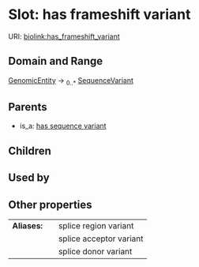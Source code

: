 
# Slot: has frameshift variant




URI: [biolink:has_frameshift_variant](https://w3id.org/biolink/vocab/has_frameshift_variant)


## Domain and Range

[GenomicEntity](GenomicEntity.md) &#8594;  <sub>0..\*</sub> [SequenceVariant](SequenceVariant.md)

## Parents

 *  is_a: [has sequence variant](has_sequence_variant.md)

## Children


## Used by


## Other properties

|  |  |  |
| --- | --- | --- |
| **Aliases:** | | splice region variant |
|  | | splice acceptor variant |
|  | | splice donor variant |

